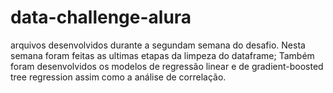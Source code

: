 # data-challenge-alura
arquivos desenvolvidos durante a segundam semana do desafio.
Nesta semana foram feitas as ultimas etapas da limpeza do dataframe;
Também foram desenvolvidos os modelos de regressão linear e de gradient-boosted tree regression assim como a análise de correlação.
